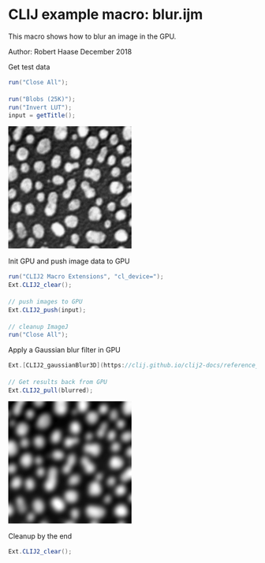 

# CLIJ example macro: blur.ijm

This macro shows how to blur an image in the GPU.

Author: Robert Haase
December 2018

Get test data

```java
run("Close All");

run("Blobs (25K)");
run("Invert LUT");
input = getTitle();

```
<a href="image_1587209860344.png"><img src="image_1587209860344.png" width="250" alt="blobs.gif"/></a>

Init GPU
 and push image data to GPU

```java
run("CLIJ2 Macro Extensions", "cl_device=");
Ext.CLIJ2_clear();

// push images to GPU
Ext.CLIJ2_push(input);

// cleanup ImageJ
run("Close All");

```

Apply a Gaussian blur filter in GPU

```java
Ext.[CLIJ2_gaussianBlur3D](https://clij.github.io/clij2-docs/reference_gaussianBlur3D)(input, blurred, 5, 5, 1);

// Get results back from GPU
Ext.CLIJ2_pull(blurred);

```
<a href="image_1587209864119.png"><img src="image_1587209864119.png" width="250" alt="CLIJ2_gaussianBlur3D_result140"/></a>

Cleanup by the end

```java
Ext.CLIJ2_clear();
```



```
```
